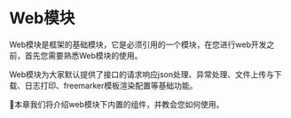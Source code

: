 # Web模块

Web模块是框架的基础模块，它是必须引用的一个模块，在您进行web开发之前，首先您需要熟悉Web模块的使用。

Web模块为大家默认提供了接口的请求响应json处理、异常处理、文件上传与下载、日志打印、freemarker模板渲染配置等基础功能。

本章我们将介绍web模块下内置的组件，并教会您如何使用。